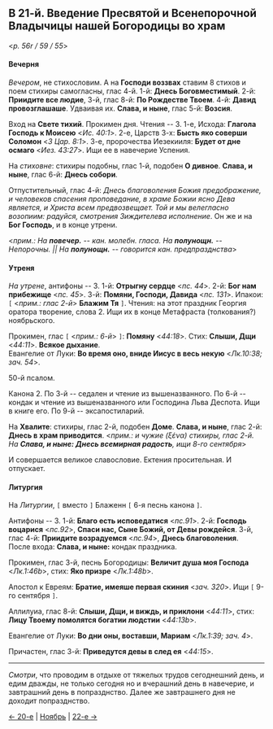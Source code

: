 ## В 21-й. Введение Пресвятой и Всенепорочной Владычицы нашей Богородицы во храм

<*p. 56r / 59 / 55*>

#### Вечерня

*Вечером*, не стихословим. А на **Господи воззвах** ставим 8 стихов и поем стихиры самогласны, 
глас 4-й. 1-й: **Днесь Боговместимый**. 2-й: **Приидите все людие**, 3-й, глас 8-й: **По Рождестве Твоем**. 
4-й: **Давид провозглашаше**. Удваивая их. **Слава, и ныне**, глас 5-й: **Возсия**.  

Вход на **Свете тихий**. Прокимен дня. Чтения -- 3. 
1-е, Исхода: **Глагола Господь к Моисею** <*Ис. 40:1*>.
2-е, Царств 3-х: **Бысть яко соверши Соломон** <*3 Цар. 8:1*>.
3-е, пророчества Иезекииля: **Будет от дне осмаго** <*Иез. 43:27*>. Ищи ее в навечерие Успения. 

На *стиховне*: стихиры подобны, глас 1-й, подобен **О дивное**. **Слава, и ныне**, глас 6-й: 
**Днесь собори**.   

Отпустительный, глас 4-й: *Днесь благоволения Божия предображение, и человеков спасения проповедание, 
в храме Божии ясно Дева является, и Христа всем предвозвещает. Той и мы велегласно возопиим: радуйся, 
смотрения Зиждителева исполнение*. 
Он же и на **Бог Господь**, и в конце утрени. 

<*прим.: На **повечер.** -- кан. молебн. гласа. На **полунощн.** -- Непорочны. || 
На **полунощн.** -- говорится кан. предпразднства*>

#### Утреня

*На утрене*, антифоны -- 3. 
1-й: **Отрыгну сердце** <*пс. 44*>. 
2-й: **Бог нам прибежище** <*пс. 45*>. 
3-й: **Помяни, Господи, Давида** <*пс. 131*>. 
Ипакои: `[` <*прим.: глас 2-й*> **Блажим Тя** `]`. 
Чтения: на этот праздник Георгия оратора творение, слова 2. Ищи их в конце Метафраста (толкования?) ноябрьского.   

Прокимен, глас `[` <*прим.: 6-й*>  `]`: **Помяну** <*44:18*>. Стих: **Слыши, Дщи** <*44:11*>. 
**Всякое дыхание**.  
Евангелие от Луки: **Во время оно, вниде Иисус в весь некую** <*Лк.10:38; зач. 54*>. 

50-й псалом. 

Канона 2. 
По 3-й -- седален и чтение из вышеназванного. 
По 6-й -- кондак и чтение из вышеназванного или Господина Льва Деспота. Ищи в книге его. 
По 9-й -- эксапостиларий. 

На **Хвалите**: стихиры, глас 2-й, подобен **Доме**. **Слава, и ныне**, глас 2-й: **Днесь в храм приводится**.
<*прим.: и чужие (ξένα) стихиры, глас 2-й. На **Слава, и ныне: Днесь всемирная радость**, 
ищи 8-го сентября*>

И совершается великое славословие. Ектения просительная. И отпускает.   

#### Литургия 

На *Литургии*, `[` вместо `]` Блаженн `[` 6-я песнь канона `]`. 

Антифоны -- 3. 1-й: **Благо есть исповедатися** <*пс.91*>. 
2-й: **Господь воцарися** <*пс.92*>, **Спаси нас, Сыне Божий, от Девы рождейся**. 
3-й, глас 4-й: **Приидите возрадуемся** <*пс.94*>, **Днесь благоволения**.  
После входа: **Слава, и ныне:** кондак праздника. 

Прокимен, глас 3-й, песнь Богородицы: **Величит душа моя Господа** <*Лк.1:46b*>, стих: **Яко призре** <*Лк.1:48b*>. 

Апостол к Евреям: **Братие, имеяше первая скиния** <*зач. 320*>. Ищи `[` 9-го сентября `]`.  

Аллилуиа, глас 8-й: **Слыши, Дщи, и виждь, и приклони** <*44:11*>, стих: **Лицу Твоему помолятся богатии людстии** <*44:13b*>. 

Евангелие от Луки: **Во дни оны, воставши, Мариам** <*Лк.1:39; зач. 4*>. 

Причастен, глас 3-й: **Приведутся девы в след ея** <*44:15*>. 

---

*Смотри*, что проводим в отдыхе от тяжелых трудов сегоднешний день, и едим дважды, не только сегодня но 
и вчерашний день в навечерие, и завтрашний день в попразднство. Далее же завтрашнего дня не доходит 
попразднство. 

[← 20-е](11_20_MES.ru.md) | [Ноябрь](README.md#21-й) | [22-е →](11_22_MES.ru.md)
